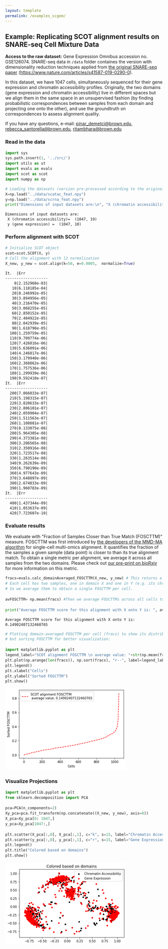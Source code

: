```yaml
---
layout: template
permalink: /examples_scgem/
---
```

## Example: Replicating SCOT alignment results on SNARE-seq Cell Mixture Data

**Access to the raw dataset:** Gene Expression Omnibus accession no. GSE126074. 
SNARE-seq data in `/data` folder containes the version with dimensionality reduction techniques applied from [the original SNARE-seq paper](https://www.nature.com/articles/s41587-019-0290-0) (https://www.nature.com/articles/s41587-019-0290-0).

In this dataset, we have 1047 cells, simultaneously sequenced for their gene expression and chromatin accessibility profiles. Originally, the two domains (gene expression and chromatin accessibility) live in different spaces but we align them in the same space in an unsupervised fashion (by finding probabilistic correspondences between samples from each domain and projecting one onto the other), and use the groundtruth on correspondences to assess alignment quality.   


If you have any questions, e-mail: pinar_demetci@brown.edu, rebecca_santorella@brown.edu, ritambhara@brown.edu  

### Read in the data


```python
import sys
sys.path.insert(1, '../src/')
import utils as ut
import evals as evals
import scot as scot
import numpy as np
```


```python
# Loading the datasets (version pre-processed according to the original publication of the data)
X=np.load("../data/scatac_feat.npy") 
y=np.load("../data/scrna_feat.npy")
print("Dimensions of input datasets are:\n", "X (chromatin accessibility)= ", X.shape, "\n y (gene expression) = ", y.shape)
```

    Dimensions of input datasets are:
     X (chromatin accessibility)=  (1047, 19) 
     y (gene expression) =  (1047, 10)


### Perform alignment with SCOT


```python
# Initialize SCOT object
scot=scot.SCOT(X, y)
# Call the alignment with l2 normalization 
X_new, y_new = scot.align(k=50, e=0.0005,  normalize=True)
```

    It.  |Err         
    -------------------
        0|2.152968e-03|
       10|6.118185e-04|
       20|8.246992e-05|
       30|3.894956e-05|
       40|3.216470e-05|
       50|3.068255e-05|
       60|2.850152e-05|
       70|2.484922e-05|
       80|2.042939e-05|
       90|1.618798e-05|
      100|1.259759e-05|
      110|9.709774e-06|
      120|7.426016e-06|
      130|5.636091e-06|
      140|4.246817e-06|
      150|3.179940e-06|
      160|2.368862e-06|
      170|1.757536e-06|
      180|1.299939e-06|
      190|9.592410e-07|
    It.  |Err         
    -------------------
      200|7.066033e-07|
      210|5.198315e-07|
      220|3.820633e-07|
      230|2.806101e-07|
      240|2.059904e-07|
      250|1.511563e-07|
      260|1.108881e-07|
      270|8.133075e-08|
      280|5.964305e-08|
      290|4.373381e-08|
      300|3.206565e-08|
      310|2.350916e-08|
      320|1.723517e-08|
      330|1.263514e-08|
      340|9.262639e-09|
      350|6.790190e-09|
      360|4.977643e-09|
      370|3.648897e-09|
      380|2.674833e-09|
      390|1.960783e-09|
    It.  |Err         
    -------------------
      400|1.437344e-09|
      410|1.053637e-09|
      420|7.723607e-10|


### Evaluate results

We evaluate with "Fraction of Samples Closer than True Match (FOSCTTM)" measure. FOSCTTM was first introduced by [the developers of the MMD-MA algorithm](https://drops.dagstuhl.de/opus/volltexte/2019/11040/pdf/LIPIcs-WABI-2019-10.pdf) for single-cell multi-omics alignment. It quantifies the fraction of the samples a given sample (data point) is closer to than its true alignment match. To obtain a single metric per alignment, we average it across all samples from the two domains. 
Please check out [our pre-print on bioRxiv](https://www.biorxiv.org/content/10.1101/2020.04.28.066787v1) for more information on this metric.



```python
fracs=evals.calc_domainAveraged_FOSCTTM(X_new, y_new) # This returns a vector of domain-averaged FOSCTTM per cell
# Each cell has two samples, one in domain X and one in Y (e.g. its chromatin access. and gene exp. data points)
# So we average them to obtain a single FOSCTTM per cell.

avFOSCTTM= np.mean(fracs) #Then we average FOSCTTMs across all cells to obtain a single measure per alignment

print("Average FOSCTTM score for this alignment with X onto Y is: ", avFOSCTTM)
```

    Average FOSCTTM score for this alignment with X onto Y is:  0.14902407132460765



```python
# Plotting domain-averaged FOSCTTM per cell (fracs) to show its distribution, 
# but sorting FOSCTTM for better visualization:

import matplotlib.pyplot as plt
legend_label="SCOT alignment FOSCTTM \n average value: "+str(np.mean(fracs))
plt.plot(np.arange(len(fracs)), np.sort(fracs), "r--", label=legend_label)
plt.legend()
plt.xlabel("Cells")
plt.ylabel("Sorted FOSCTTM")
plt.show()
```


![png](assets/output_8_0.png)


### Visualize Projections


```python
import matplotlib.pyplot as plt
from sklearn.decomposition import PCA

pca=PCA(n_components=2)
Xy_pca=pca.fit_transform(np.concatenate((X_new, y_new), axis=0))
X_pca=Xy_pca[0: 1047,]
y_pca=Xy_pca[1047:,]

plt.scatter(X_pca[:,0], X_pca[:,1], c="k", s=15, label="Chromatin Accessibility")
plt.scatter(y_pca[:,0], y_pca[:,1], c="r", s=15, label="Gene Expression")
plt.legend()
plt.title("Colored based on domains")
plt.show()
```


![png](assets/output_10_0.png)

